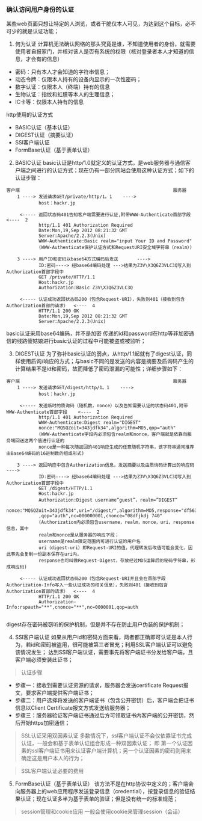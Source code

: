 ### 确认访问用户身份的认证
某些web页面只想让特定的人浏览，或者干脆仅本人可见，为达到这个目标，必不可少的就是认证功能；

1. 何为认证
计算机无法确认网络的那头究竟是谁，不知道使用者的身份，就需要使用者自报家门，并核对该人是否有系统的权限（核对登录者本人才知道的信息，才会有的信息）
* 密码：只有本人才会知道的字符串信息；
* 动态令牌：仅限本人持有的设备内显示的一次性密码；
* 数字认证：仅限本人（终端）持有的信息
* 生物认证：指纹和虹膜等本人的生理信息；
* IC卡等：仅限本人持有的信息

http使用的认证方式
* BASIC认证（基本认证）
* DIGEST认证（摘要认证）
* SSl客户端认证
* FormBase认证（基于表单认证）

2. BASIC认证
basic认证是http/1.0就定义的认证方式，是web服务器与通信客户端之间进行的认证方式；现在仍有一部分网站会使用这种认证方式；如下的认证步骤：

```
客户端                                                         服务器
    1 ----> 发送请求GET/private/http/1。1    ---->
            host：hackr.jp
            
     <----- 返回状态码401告知客户端需要进行认证,附带WWW-Authenticate首部字段    <----  2
            http/1.1 401 Authorization Required
            Date:Mon,19,Sep 2012 08:21:32 GMT
            Server:Apache/2.2.3(Unix)
            WWW-Authenticate:Basic realm="input Your ID and Password"
            (WWW-Authenticate保护认证方式和RequestURI安全域字符串（realm）)
            
    3 ----> 用户ID和密码以base64方式编码后发送       ---->  
            ID:密码----> 经base64编码处理 --->结果为Z3V\X3Q6Z3VLC3Q写入到Authorization首部字段中
            GET /private/HTTP/1.1
            Host:hackr.jp
            Authorization:Basic Z3V\X3Q6Z3VLC3Q
            
     <----- 认证成功返回状态码200（包含Request-URI），失败则401（接收到包含Authorization首部的请求）  <----  4
            HTTP/1.1 200 OK
            Date:Mon,19,Sep 2012 08:21:32 GMT
            Server:Apache/2.2.3(Unix)

```
basic认证采用base64编码，并不是加密 传递的id和password在http等非加密通信的线路傻姑娘进行basic认证的过程中可能被盗或被监听； 

3. DIGEST认证
为了弥补basic认证的弱点，从http/1.1起就有了digest认证，同样使用质询/响应的方式；与basic不同的是发送的内容是摘要及质询码产生的计算结果不是id和密码，故而降低了密码泄漏的可能性；详细步骤如下：
```
客户端                                                         服务器
    1 ----> 发送请求GET/digest/http/1。1    ---->
            host：hackr.jp  
            
     <----- 发送临时的质询码（随机数，nonce）以及告知需要认证的状态码401,附带WWW-Authenticate首部字段    <----  2
            http/1.1 401 Authorization Required
            WWW-Authenticate:Digest realm="DIGEST"
            nonce:"MQSQZoit=343jdfk34",algorithm=MD5,qop="auth" 
            (WWW-Authenticate字段内必须包含realm和nonce，客户端就是依靠向服务端回送这两个值进行认证的
            nonce是一种每次随返回的401响应生成的任意随机字符串，该字符串通常推荐由Base64编码的16进制数的组成形式)
            
    3 ----> 返回响应中包含Authorization信息，发送摘要以及由质询码计算出的响应码       ---->  
            ID:密码----> 经base64编码处理 --->结果为Z3V\X3Q6Z3VLC3Q写入到Authorization首部字段中
            GET /digest/HTTP/1.1
            Host:hackr.jp
            Authorization:Digest username“guest”，realm=”DIGEST“
            nonce:"MQSQZoit=343jdfk34",uri="/digest/",algorithm=MD5,response="df563*****"
            ,qop="auth",nc=000000001,cnonce="08dfjkdj 740"
            (Authorization内必须包含username，realm，nonce，uri，response信息，其中
            realm和nonce是从服务器的响应字段；
            username是realm限定范围内可进行认证的用户名
            uri（digest-uri）即Request-URI的值，代理转发后改值可能会变化，因此事先会复制一份副本保存在uri内，
            response也可叫做Request-Digest，存放经过MD5运算后的秘码字符串，形成响应码)
            
     <----- 认证成功返回状态码200（包含Request-URI并且会在首部字段Authorization-Info写入一些认证成功的相关信息），失败则401（接收到包含Authorization首部的请求）  <----  4
            HTTP/1.1 200 OK
            Authorization-Info:rspauth="**",cnonce="**",nc=0000001,qop=auth
           
```
digest存在密码被窃听的保护机制，但是并不存在防止用户伪装的保护机制；

4. SSl客户端认证
如果从用户id和密码方面来看，两者都正确即可认证是本人行为，若id和密码被盗用，很可能被第三者冒充；利用SSL客户端认证可以避免该情况发生；
达到SSl客户端认证，需要事先将客户端证书分发给客户端，且客户端必须安装此证书；
> 认证步骤
* 步骤一：接收到需要认证资源的请求，服务器会发送certificate Request报文，要求客户端提供客户端证书；
* 步骤二：用户选择将发送的客户端证书（包含公开密钥）后，客户端会把证书信息以Client Certificate报文方式发送给服务器；
* 步骤三：服务器验证客户端证书通过后方可领取证书内客户端的公开密钥，然后开始https加密通信；

> SSL认证采用双因素认证
多数情况下，ssl客户端认证不会仅依靠证书完成认证，一般会和基于表单认证组合形成一种双因素认证；
即 第一个认证因素的ssl客户端证书用来认证客户端计算机；另一个认证因素的密码则用来确定这是用户本人的行为；

> SSL客户端认证必要的费用


5. FormBase认证（基于表单认证）
该方法不是在http协议中定义的；客户端会向服务器上的web应用程序发送登录信息（credential），按登录信息的验证结果认证；现在认证多半为基于表单的验证；但是没有统一的标准规范；

> session管理和cookie应用
一般会使用cookie来管理session（会话）





















